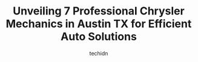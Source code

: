 ---
layout: ampstory
image: https://images.unsplash.com/photo-1617814065893-00757125efab?ixlib=rb-4.0.3&ixid=MnwxMjA3fDB8MHxwaG90by1wYWdlfHx8fGVufDB8fHx8&auto=format&fit=crop&w=640&h=853&q=80
author: techidn
featured: false
description: Trust your vehicles maintenance and repairs to the 7 best Chrysler Mechanic in Austin TX, USA. With their extensive experience, cutting-edge technology, and commitment to customer satisfact
title: Unveiling 7 Professional Chrysler Mechanics in Austin TX for Efficient Auto Solutions
cover:
   title: Unveiling 7 Professional Chrysler Mechanics in Austin TX for Efficient Auto Solutions
   subtitle: Rickpate
   background: https://images.unsplash.com/photo-1617814065893-00757125efab?ixlib=rb-4.0.3&ixid=MnwxMjA3fDB8MHxwaG90by1wYWdlfHx8fGVufDB8fHx8&auto=format&fit=crop&w=640&h=853&q=80

pages: 
 - layout: thirds
   top: <h1>#1 Nyle Maxwell CDJR of Austin Service</h1>
   bottom: "<p>Went in to have the recall fixed on curtain airbag on my ram 2500 they had to take off the headliner. Headliner looks like it was never touched and no fringer prints on i</p>"
   background: https://www.knot35.com/toplist/wp-content/uploads/2023/06/best-chrysler-mechanic-1-in-austin-tx-1685834637.jpeg
   backgroundblur: true
 - layout: thirds
   top: <h1>#2 Newmans Automotive</h1>
   bottom: "<p>3916 Woodbury Dr, Austin, TX 78704, United States</p>"
   background: https://www.knot35.com/toplist/wp-content/uploads/2023/06/best-chrysler-mechanic-2-in-austin-tx-1685834637.jpeg
   cta:
      link: https://www.knot35.com/toplist/unveiling-7-professional-chrysler-mechanics-in-austin-tx-for-efficient-auto-solutions/
      text: Unveiling 7 Professional Chrysler Mechanics in Austin TX for Efficient Auto Solutions
 - layout: thirds
   top: <h1>#3 Leonards Automotive Service Center</h1>
   bottom: "<p>4401 S 1st St, Austin, TX 78745, United States</p>"
   background: https://www.knot35.com/toplist/wp-content/uploads/2023/06/best-chrysler-mechanic-3-in-austin-tx-1685834637.jpeg
   cta:
      link: https://www.knot35.com/toplist/unveiling-7-professional-chrysler-mechanics-in-austin-tx-for-efficient-auto-solutions/
      text: Unveiling 7 Professional Chrysler Mechanics in Austin TX for Efficient Auto Solutions
 - layout: thirds
   top: <h1>#4 Auto Tek</h1>
   bottom: "<p>4313 Gillis St, Austin, TX 78745, United States</p>"
   background: https://images.unsplash.com/photo-1527066579998-dbbae57f45ce?ixlib=rb-4.0.3&ixid=MnwxMjA3fDB8MHxwaG90by1wYWdlfHx8fGVufDB8fHx8&auto=format&fit=crop&w=640&h=853&q=80
   cta:
      link: https://www.knot35.com/toplist/unveiling-7-professional-chrysler-mechanics-in-austin-tx-for-efficient-auto-solutions/
      text: Unveiling 7 Professional Chrysler Mechanics in Austin TX for Efficient Auto Solutions
 - layout: thirds
   top: <h1>#5 Swedish Auto Service</h1>
   bottom: "<p>11008 N Lamar Blvd, Austin, TX 78753, United States</p>"
   background: https://images.unsplash.com/photo-1496096265110-f83ad7f96608?ixlib=rb-4.0.3&ixid=MnwxMjA3fDB8MHxwaG90by1wYWdlfHx8fGVufDB8fHx8&auto=format&fit=crop&w=640&h=853&q=80
   cta:
      link: https://www.knot35.com/toplist/unveiling-7-professional-chrysler-mechanics-in-austin-tx-for-efficient-auto-solutions/
      text: Unveiling 7 Professional Chrysler Mechanics in Austin TX for Efficient Auto Solutions
 - layout: thirds
   top: <h1>#6 German Auto Center</h1>
   bottom: "<p>8215 Research Blvd, Austin, TX 78758, United States</p>"
   background: https://images.unsplash.com/photo-1510906594845-bc082582c8cc?ixlib=rb-4.0.3&ixid=MnwxMjA3fDB8MHxwaG90by1wYWdlfHx8fGVufDB8fHx8&auto=format&fit=crop&w=640&h=853&q=80
   cta:
      link: https://www.knot35.com/toplist/unveiling-7-professional-chrysler-mechanics-in-austin-tx-for-efficient-auto-solutions/
      text: Unveiling 7 Professional Chrysler Mechanics in Austin TX for Efficient Auto Solutions
 - layout: thirds
   top: <h1>#7 Excalibur Automotive Repair</h1>
   bottom: "<p>8701 Research Blvd suite h, Austin, TX 78758, United States</p>"
   background: https://plus.unsplash.com/premium_photo-1664640458616-3c74f8cb4589?ixlib=rb-4.0.3&ixid=MnwxMjA3fDB8MHxwaG90by1wYWdlfHx8fGVufDB8fHx8&auto=format&fit=crop&w=640&h=853&q=80
   cta:
      link: https://www.knot35.com/toplist/unveiling-7-professional-chrysler-mechanics-in-austin-tx-for-efficient-auto-solutions/
      text: Unveiling 7 Professional Chrysler Mechanics in Austin TX for Efficient Auto Solutions
 - layout: thirds
   middle: Continue reading...
   background: https://images.unsplash.com/photo-1574169208507-84376144848b?ixlib=rb-4.0.3&ixid=MnwxMjA3fDB8MHxwaG90by1wYWdlfHx8fGVufDB8fHx8&auto=format&fit=crop&w=640&h=853&q=80
   cta:
      link: https://www.knot35.com/toplist/unveiling-7-professional-chrysler-mechanics-in-austin-tx-for-efficient-auto-solutions/
      text: Unveiling 7 Professional Chrysler Mechanics in Austin TX for Efficient Auto Solutions
      
---